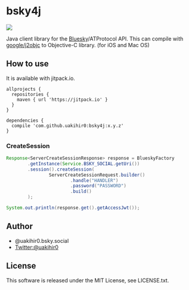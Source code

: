 # bsky4j

[![](https://jitpack.io/v/uakihir0/bsky4j.svg)](https://jitpack.io/#uakihir0/bsky4j)

Java client library for the [Bluesky](https://blueskyweb.xyz/)/ATProtocol API. This can compile with [google/j2objc]() to Objective-C library. (for iOS and Mac OS) 

## How to use

It is available with jitpack.io.

```
allprojects {
  repositories {
    maven { url 'https://jitpack.io' }
  }
}

dependencies {
  compile 'com.github.uakihir0:bsky4j:x.y.z'
}
```

### CreateSession 

```java
Response<ServerCreateSessionResponse> response = BlueskyFactory
        .getInstance(Service.BSKY_SOCIAL.getUri())
        .session().createSession(
                ServerCreateSessionRequest.builder()
                        .handle("HANDLER")
                        .password("PASSWORD")
                        .build()
        );

System.out.println(response.get().getAccessJwt());
```

## Author

* @uakihir0.bsky.social
* [Twitter:@uakihir0](https://twitter.com/uakihir0)


## License

This software is released under the MIT License, see LICENSE.txt.
